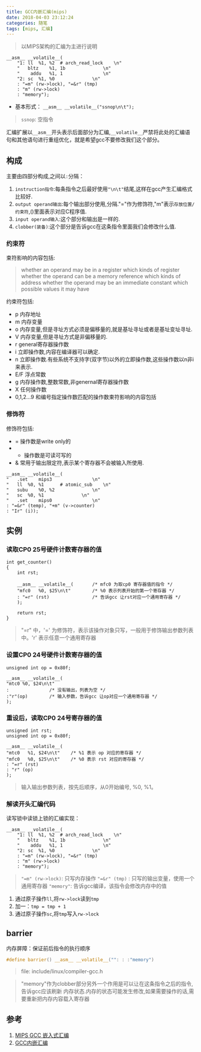 ```yaml
---
title: GCC内嵌汇编(mips)
date: 2018-04-03 23:12:24
categories: 随笔
tags: [mips, 汇编]
---
```


>以MIPS架构的汇编为主进行说明

```
__asm__ __volatile__(
	"1: ll  %1, %2  # arch_read_lock    \n"
	"   bltz    %1, 1b              \n"
	"    addu   %1, 1               \n"
	"2: sc  %1, %0              \n"
	: "=m" (rw->lock), "=&r" (tmp)
	: "m" (rw->lock)
	: "memory");
```
* 基本形式： `__asm__ __volatile__("ssnop\n\t");`
>`ssnop`: 空指令

汇编扩展以`__asm__`开头表示后面部分为汇编,`__volatile__`严禁将此处的汇编语句和其他语句进行重组优化，就是希望gcc不要修改我们这个部分。
<!--more-->

## 构成

主要由四部分构成,之间以`:`分隔：

1. `instruction指令`:每条指令之后最好使用`"\n\t"`结尾,这样在gcc产生汇编格式比较好.
2. `output operand输出`:每个输出部分使用,分隔."="作为修饰符,"m"表示`存放位置/约束符`,()里面表示对应C程序值.
3. `input operand输入`:这个部分和输出是一样的.
4. `clobber(装备)`:这个部分是告诉gcc在这条指令里面我们会修改什么值.

### 约束符

束符影响的内容包括:
>whether an operand may be in a register
>which kinds of register
>whether the operand can be a memory reference
>which kinds of address
>whether the operand may be an immediate constant
>which possible values it may have

约束符包括:

* p 内存地址
* m 内存变量
* o 内存变量,但是寻址方式必须是偏移量的,就是基址寻址或者是基址变址寻址.
* V 内存变量,但是寻址方式是非偏移量的.
* r general寄存器操作数
* i 立即操作数,内容在编译器可以确定.
* n 立即操作数.有些系统不支持字(双字节)以外的立即操作数,这些操作数以n非i来表示.
* E/F 浮点常数
* g 内存操作数,整数常数,非genernal寄存器操作数
* X 任何操作数
* 0,1,2…9 和编号指定操作数匹配的操作数束符影响的内容包括

### 修饰符

修饰符包括:

* = 操作数是write only的
* + 操作数是可读可写的
* & 常用于输出限定符,表示某个寄存器不会被输入所使用.

```
__asm__ __volatile__(
"   .set    mips3               \n"
"   ll  %0, %1      # atomic_sub    \n"
"   subu    %0, %2              \n"
"   sc  %0, %1              \n"
"   .set    mips0               \n"
: "=&r" (temp), "+m" (v->counter)
: "Ir" (i));
```

## 实例

### 读取CP0 25号硬件计数寄存器的值

```
int get_counter()
{
	int rst;

	__asm__ __volatile__(		/* mfc0 为取cp0 寄存器值的指令 */
	"mfc0	%0, $25\n\t"		/* %0 表示列表开始的第一个寄存器 */
	: "=r" (rst)				/* 告诉gcc 让rst对应一个通用寄存器 */
	);

	return rst;
}
```
>"=r" 中，'=' 为修饰符，表示该操作对象只写，一般用于修饰输出参数列表中。'r' 表示任意一个通用寄存器

### 设置CP0 24号硬件计数寄存器的值

```
unsigned int op = 0x80f;

__asm__ __volatile__(
"mtc0 %0, $24\n\t"
:				/* 没有输出，列表为空 */
:"r"(op)		/* 输入参数，告诉gcc 让op对应一个通用寄存器 */
);
```

### 重设后，读取CP0 24号寄存器的值

```
unsigned int rst;
unsigned int op = 0x80f;

__asm__ __volatile__(
"mtc0	%1, $24\n\t"	/* %1 表示 op 对应的寄存器 */
"mfc0	%0, $25\n\t"	/* %0 表示 rst 对应的寄存器 */
: "=r" (rst)
: "r" (op)
);
```
>输入输出参数列表，按先后顺序，从0开始编号, %0, %1。

### 解读开头汇编代码

读写锁中读锁上锁的汇编实现：

```
__asm__ __volatile__(
	"1: ll  %1, %2  # arch_read_lock    \n"
	"   bltz    %1, 1b              \n"
	"    addu   %1, 1               \n"
	"2: sc  %1, %0              \n"
	: "=m" (rw->lock), "=&r" (tmp)
	: "m" (rw->lock)
	: "memory");
```
> `"=m" (rw->lock)`: 只写内存操作
> `"=&r" (tmp)` : 只写的输出变量，使用一个通用寄存器
> `"memory"`: 告诉gcc编译，该指令会修改内存中的值

1. 通过原子操作`ll`,将`rw->lock`读到`tmp`
2. 加一：`tmp = tmp + 1`
3. 通过原子操作`sc`,将`tmp`写入`rw->lock`

## barrier

内存屏障：保证前后指令的执行顺序

``` C
#define barrier() __asm__ __volatile__("": : :"memory")
```
>file: include/linux/compiler-gcc.h

>"memory"作为clobber部分另外一个作用是可以让在这条指令之后的指令,告诉gcc应该刷新 内存状态.内存的状态可能发生修改,如果需要操作的话,需要重新把内存内容载入寄存器

## 参考

1. [MIPS GCC 嵌入式汇编](https://blog.csdn.net/comcat/article/details/1557963)
2. [GCC内嵌汇编](https://dirtysalt.github.io/html/gcc-asm.html)
